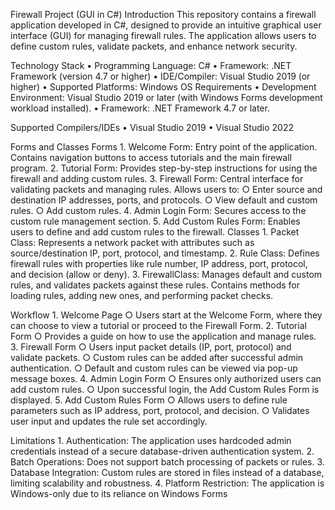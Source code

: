 Firewall Project (GUI in C#)
Introduction
This repository contains a firewall application developed in C#, designed to provide an intuitive graphical user interface (GUI) for managing firewall rules. The application allows users to define custom rules, validate packets, and enhance network security.

Technology Stack
	• Programming Language: C#
	• Framework: .NET Framework (version 4.7 or higher)
	• IDE/Compiler: Visual Studio 2019 (or higher)
	• Supported Platforms: Windows OS
Requirements
	• Development Environment: Visual Studio 2019 or later (with Windows Forms development workload installed).
	• Framework: .NET Framework 4.7 or later.

Supported Compilers/IDEs
	• Visual Studio 2019
	• Visual Studio 2022

Forms and Classes
Forms
	1. Welcome Form: Entry point of the application. Contains navigation buttons to access tutorials and the main firewall program.
	2. Tutorial Form: Provides step-by-step instructions for using the firewall and adding custom rules.
	3. Firewall Form: Central interface for validating packets and managing rules. Allows users to:
		○ Enter source and destination IP addresses, ports, and protocols.
		○ View default and custom rules.
		○ Add custom rules.
	4. Admin Login Form: Secures access to the custom rule management section.
	5. Add Custom Rules Form: Enables users to define and add custom rules to the firewall.
Classes
	1. Packet Class: Represents a network packet with attributes such as source/destination IP, port, protocol, and timestamp.
	2. Rule Class: Defines firewall rules with properties like rule number, IP address, port, protocol, and decision (allow or deny).
	3. FirewallClass: Manages default and custom rules, and validates packets against these rules. Contains methods for loading rules, adding new ones, and performing packet checks.

Workflow
	1. Welcome Page
		○ Users start at the Welcome Form, where they can choose to view a tutorial or proceed to the Firewall Form.
	2. Tutorial Form
		○ Provides a guide on how to use the application and manage rules.
	3. Firewall Form
		○ Users input packet details (IP, port, protocol) and validate packets.
		○ Custom rules can be added after successful admin authentication.
		○ Default and custom rules can be viewed via pop-up message boxes.
	4. Admin Login Form
		○ Ensures only authorized users can add custom rules.
		○ Upon successful login, the Add Custom Rules Form is displayed.
	5. Add Custom Rules Form
		○ Allows users to define rule parameters such as IP address, port, protocol, and decision.
		○ Validates user input and updates the rule set accordingly.

Limitations
	1. Authentication: The application uses hardcoded admin credentials instead of a secure database-driven authentication system.
	2. Batch Operations: Does not support batch processing of packets or rules.
	3. Database Integration: Custom rules are stored in files instead of a database, limiting scalability and robustness.
	4. Platform Restriction: The application is Windows-only due to its reliance on Windows Forms
